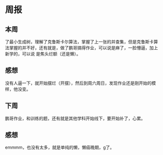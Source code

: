 # 周报
## 本周
  了最小生成树，理解了克鲁斯卡尔算法，掌握了上一张的并查集，但是克鲁斯卡算法掌握的并不好，还有就是，做了鹏哥搞得作业，可以说是麻了，一脸懵逼，加上新学的，可以说
是焦头烂额（还是懒）。
## 感想
  没有人逼一下，就开始摆烂（开摆），然后到周六周日，发现作业还是刚开始的模样，他没变。
## 下周
  鹏哥作业，和训练的题，还有就是其他学科开始线下，要开始补了，心累。
## 感想
  emmmm，也没有太多，就是单纯的懒，懒癌晚期，g了。
